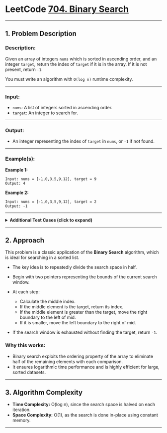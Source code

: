# LeetCode [704. Binary Search](https://leetcode.com/problems/binary-search/)

---

## 1. Problem Description

### Description:

Given an array of integers `nums` which is sorted in ascending order, and an integer `target`, return the index of `target` if it is in the array.
If it is not present, return `-1`.

You must write an algorithm with `O(log n)` runtime complexity.

---

### Input:

* `nums`: A list of integers sorted in ascending order.
* `target`: An integer to search for.

---

### Output:

* An integer representing the index of `target` in `nums`, or `-1` if not found.

---

### Example(s):

**Example 1:**

```
Input: nums = [-1,0,3,5,9,12], target = 9
Output: 4
```

**Example 2:**

```
Input: nums = [-1,0,3,5,9,12], target = 2
Output: -1
```

---

<details>
<summary><strong>Additional Test Cases (click to expand)</strong></summary>

**Test Case 1:**

```
Input: nums = [1], target = 1
Output: 0
Explanation: Only one element and it matches the target.
```

**Test Case 2:**

```
Input: nums = [1,3,5,7], target = 4
Output: -1
Explanation: 4 is not present in the list.
```

</details>

---

## 2. Approach

This problem is a classic application of the **Binary Search** algorithm, which is ideal for searching in a sorted list.

* The key idea is to repeatedly divide the search space in half.
* Begin with two pointers representing the bounds of the current search window.
* At each step:

  * Calculate the middle index.
  * If the middle element is the target, return its index.
  * If the middle element is greater than the target, move the right boundary to the left of mid.
  * If it is smaller, move the left boundary to the right of mid.
* If the search window is exhausted without finding the target, return `-1`.

### Why this works:

* Binary search exploits the ordering property of the array to eliminate half of the remaining elements with each comparison.
* It ensures logarithmic time performance and is highly efficient for large, sorted datasets.

---

## 3. Algorithm Complexity

* **Time Complexity:** O(log n), since the search space is halved on each iteration.
* **Space Complexity:** O(1), as the search is done in-place using constant memory.

---
